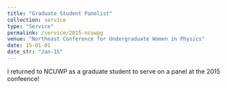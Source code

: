 ```yaml
---
title: "Graduate Student Panelist"
collection: service
type: "Service"
permalink: /service/2015-ncuwpg
venue: "Northeast Conference for Undergraduate Women in Physics"
date: 15-01-01
date_str: "Jan-15"
---
```


I returned to NCUWP as a graduate student to serve on a panel at the 2015 confeence!
